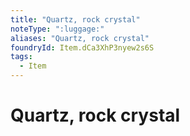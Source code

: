 ```yaml
---
title: "Quartz, rock crystal"
noteType: ":luggage:"
aliases: "Quartz, rock crystal"
foundryId: Item.dCa3XhP3nyew2s6S
tags:
  - Item
---
```


# Quartz, rock crystal
